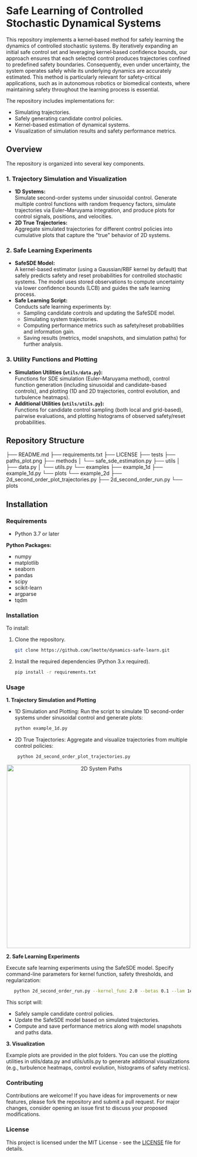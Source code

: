 # Safe Learning of Controlled Stochastic Dynamical Systems

This repository implements a kernel‐based method for safely learning the dynamics of controlled stochastic systems. By
iteratively expanding an initial safe control set and leveraging kernel‐based confidence bounds, our approach ensures
that each selected control produces trajectories confined to predefined safety boundaries. Consequently, even under
uncertainty, the system operates safely while its underlying dynamics are accurately estimated. This method is
particularly relevant for safety-critical applications, such as in autonomous robotics or biomedical contexts, where
maintaining safety throughout the learning process is essential.

The repository includes implementations for:
- Simulating trajectories.
- Safely generating candidate control policies.
- Kernel-based estimation of dynamical systems.
- Visualization of simulation results and safety performance metrics.

## Overview

The repository is organized into several key components.

### 1. Trajectory Simulation and Visualization

- **1D Systems:**  
  Simulate second-order systems under sinusoidal control. Generate multiple control functions with random frequency
  factors, simulate trajectories via Euler–Maruyama integration, and produce plots for control signals, positions, and
  velocities.
- **2D True Trajectories:**  
  Aggregate simulated trajectories for different control policies into cumulative plots that capture the "true" behavior
  of 2D systems.

### 2. Safe Learning Experiments

- **SafeSDE Model:**  
  A kernel-based estimator (using a Gaussian/RBF kernel by default) that safely predicts safety and reset probabilities
  for controlled stochastic systems. The model uses stored observations to compute uncertainty via lower confidence
  bounds (LCB) and guides the safe learning process.
- **Safe Learning Script:**  
  Conducts safe learning experiments by:
    - Sampling candidate controls and updating the SafeSDE model.
    - Simulating system trajectories.
    - Computing performance metrics such as safety/reset probabilities and information gain.
    - Saving results (metrics, model snapshots, and simulation paths) for further analysis.

### 3. Utility Functions and Plotting

- **Simulation Utilities (`utils/data.py`):**  
  Functions for SDE simulation (Euler–Maruyama method), control function generation (including sinusoidal and
  candidate-based controls), and plotting (1D and 2D trajectories, control evolution, and turbulence heatmaps).
- **Additional Utilities (`utils/utils.py`):**  
  Functions for candidate control sampling (both local and grid-based), pairwise evaluations, and plotting histograms of
  observed safety/reset probabilities.

## Repository Structure

├── README.md
├── requirements.txt
├── LICENSE
├── tests
├── paths_plot.png
├── methods
│ └── safe_sde_estimation.py
├── utils
│ ├── data.py
│ └── utils.py
└── examples
├── example_1d
├── example_1d.py
└── plots
└── example_2d
├── 2d_second_order_plot_trajectories.py
├── 2d_second_order_run.py
└── plots

## Installation

### Requirements

- Python 3.7 or later

**Python Packages:**

- numpy
- matplotlib
- seaborn
- pandas
- scipy
- scikit-learn
- argparse
- tqdm

### Installation

To install:

1. Clone the repository.
   ```bash
   git clone https://github.com/lmotte/dynamics-safe-learn.git
   ```
2. Install the required dependencies (Python 3.x required).
   ```bash
   pip install -r requirements.txt
    ```

### Usage

**1. Trajectory Simulation and Plotting**

- 1D Simulation and Plotting: Run the script to simulate 1D second-order systems under sinusoidal control and generate
  plots:
   ```bash
   python example_1d.py
    ```
- 2D True Trajectories: Aggregate and visualize trajectories from multiple control policies:
  ```bash
   python 2d_second_order_plot_trajectories.py
    ```

<p align="center">
<img src="examples/example_2d/true_trajectory_results/true_trajectories_seed_17.png" alt="2D System Paths" width="500">
</p>

**2. Safe Learning Experiments**

Execute safe learning experiments using the SafeSDE model. Specify command-line parameters for kernel function, safety
thresholds, and regularization:

```bash
   python 2d_second_order_run.py --kernel_func 2.0 --betas 0.1 --lam 1e-6
   ```

This script will:

- Safely sample candidate control policies.
- Update the SafeSDE model based on simulated trajectories.
- Compute and save performance metrics along with model snapshots and paths data.

**3. Visualization**

Example plots are provided in the plot folders. You can use the plotting utilities in utils/data.py and utils/utils.py
to generate additional visualizations (e.g., turbulence heatmaps, control evolution, histograms of safety metrics).

### Contributing

Contributions are welcome! If you have ideas for improvements or new features, please fork the repository and submit a
pull request. For major changes, consider opening an issue first to discuss your proposed modifications.

### License

This project is licensed under the MIT License - see the [LICENSE](LICENSE) file for details.